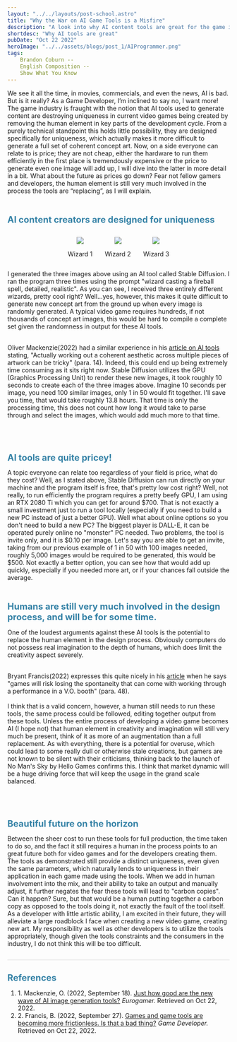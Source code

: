 ```yaml
---
layout: "../../layouts/post-school.astro"
title: "Why the War on AI Game Tools is a Misfire"
description: "A look into why AI content tools are great for the game industry, and why common fears may be misguided."
shortdesc: "Why AI tools are great"
pubDate: "Oct 22 2022"
heroImage: "../../assets/blogs/post_1/AIProgrammer.png"
tags:
    Brandon Coburn --
    English Composition --
    Show What You Know
---
```

<style>

    main{
        display: flex;
        justify-content: center;
    }

    .hero-container{
        padding-top: 2rem;
        display:flex;
        justify-content: center;
    }

    .hero-image{
        width:auto;
        height:auto;
    }

    .article{
        display: grid;
        width: 90%;
    }

    .image {
        max-width: 100%;
    }

    .images {
        display: flex;
        justify-content: center;

    }

    .wrapper{
        display: flex;
        flex-direction: column;
        text-align: center;
        padding: 1em;
    }

    .section-title{
        font-size: 20px;
        font-weight: bold;
        color: #3582a6;
    }

    .references{
				margin-top: 2em;
				border-top: 1px solid #DDD;
			}
</style>
We see it all the time, in movies, commercials, and even the news, AI is bad. But is it really? As a Game Developer, I’m  inclined to say no, I want more! The game industry is fraught with the notion that AI tools used to generate content are destroying uniqueness in current video games being created by removing the human element in key parts of the development cycle. From a purely technical standpoint this holds little possibility, they are designed specifically for uniqueness, which actually makes it more difficult to generate a full set of coherent concept art. Now, on a side everyone can relate to is price; they are not cheap, either the hardware to run them efficiently in the first place is tremendously expensive or the price to generate even one image will add up, I will dive into the latter in more detail in a bit. What about the future as prices go down? Fear not fellow gamers and developers, the human element is still very much involved in the process the tools are “replacing”, as I will explain.
</br>
</br>
<h1 class="section-title">AI content creators are designed for uniqueness</h1>  
<section class="images">
<div class="wrapper">
    <div class="image-container">
        <img class="image" src="../../assets/blogs/post_1/Wizard_1.jpeg"/>
    </div>
    <p>Wizard 1</p>
</div>
<div class="wrapper">
    <div class="image-container">
        <img class="image" src="../../assets/blogs/post_1/Wizard_2.jpeg"/>
    </div>
    <p>Wizard 2</p>
</div>
<div class="wrapper">
    <div class="image-container">
        <img class="image" src="../../assets/blogs/post_1/Wizard_3.jpeg"/>
    </div>
    <p>Wizard 3</p>
</div>
</section>
I generated the three images above using an AI tool called Stable Diffusion. I ran the program three times using the prompt "wizard casting a fireball spell, detailed, realistic". As you can see, I received three entirely different wizards, pretty cool right? Well...yes, however, this makes it quite difficult to generate new concept art from the ground up when every image is randomly generated. A typical video game requires hundreds, if not thousands of concept art images, this would be hard to compile a complete set given the randomness in output for these AI tools.
</br>
</br>
<p>
Oliver Mackenzie(2022) had a similar experience in his <a href="https://www.eurogamer.net/digitalfoundry-2022-just-how-good-are-the-new-wave-of-ai-image-generation-tools">article on AI tools</a> stating, "Actually working out a coherent aesthetic across multiple pieces of artwork can be tricky" (para. 14). Indeed, this could end up being extremely time consuming as it sits right now. Stable Diffusion utilizes the GPU (Graphics Processing Unit) to render these new images, it took roughly 10 seconds to create each of the three images above. Imagine 10 seconds per image, you need 100 similar images, only 1 in 50 would fit together. I'll save you time, that would take roughly 13.8 hours. That time is only the processing time, this does not count how long it would take to parse through and select the images, which would add much more to that time.
<p>
</br>
</br>
<h1 class="section-title">AI tools are quite pricey!</h1>
A topic everyone can relate too regardless of your field is price, what do they cost? Well, as I stated above, Stable Diffusion can run directly on your machine and the program itself is free, that's pretty low cost right? Well, not really, to run efficiently the program requires a pretty beefy GPU, I am using an RTX 2080 Ti which you can get for around $700. That is not exactly a small investment just to run a tool locally (especially if you need to build a new PC instead of just a better GPU). Well what about online options so you don't need to build a new PC? The biggest player is DALL-E, it can be operated purely online no "monster" PC needed. Two problems, the tool is invite only, and it is $0.10 per image. Let's say you are able to get an invite, taking from our previous example of 1 in 50 with 100 images needed, roughly 5,000 images would be required to be generated, this would be $500. Not exactly a better option, you can see how that would add up quickly, especially if you needed more art, or if your chances fall outside the average. 
</br>
</br>
<h1 class="section-title">Humans are still very much involved in the design process, and will be for some time.</h1>
One of the loudest arguments against these AI tools is the potential to replace the human element in the design process. Obviously computers do not possess real imagination to the depth of humans, which does limit the creativity aspect severely. 
</br>
</br>
<p>
Bryant Francis(2022) expresses this quite nicely in his <a href="https://www.gamedeveloper.com/blogs/games-and-game-tools-are-becoming-more-frictionless-that-might-be-a-bad-thing">article</a> when he says "games will risk losing the spontaneity that can come with working through a performance in a V.O. booth" (para. 48).
</br>
</br>
I think that is a valid concern, however, a human still needs to run these tools, the same process could be followed, editing together output from these tools. Unless the entire process of developing a video game becomes AI (I hope not) that human element in creativity and imagination will still very much be present, think of it as more of an augmentation than a full replacement. As with everything, there is a potential for overuse, which could lead to some really dull or otherwise stale creations, but gamers are not known to be silent with their criticisms, thinking back to the launch of No Man's Sky by Hello Games confirms this. I think that market dynamic will be a huge driving force that will keep the usage in the grand scale balanced.
</p>
</br>
</br>
<h1 class="section-title">Beautiful future on the horizon</h1>
Between the sheer cost to run these tools for full production, the time taken to do so, and the fact it still requires a human in the process points to an great future both for video games and for the developers creating them. The tools as demonstrated still provide a distinct uniqueness, even given the same parameters, which naturally lends to uniqueness in their application in each game made using the tools. When we add in human involvement into the mix, and their ability to take an output and manually adjust, it further negates the fear these tools will lead to "carbon copies". Can it happen? Sure, but that would be a human putting together a carbon copy as opposed to the tools doing it, not exactly the fault of the tool itself. As a developer with little artistic ability, I am excited in their future, they will alleviate a large roadblock I face when creating a new video game, creating new art. My responsibility as well as other developers is to utilize the tools appropriately, though given the tools constraints and the consumers in the industry, I do not think this will be too difficult.
<div class="references">
    <h1 class="section-title">References</h1>
    <ol>
    <li>
    1. Mackenzie, O. (2022, September 18). <a href="https://www.eurogamer.net/digitalfoundry-2022-just-how-good-are-the-new-wave-of-ai-image-generation-tools">Just how good are the new wave of AI image generation tools?</a> <cite>Eurogamer.</cite> Retrieved on Oct 22, 2022.
    </li>
    <li>
    2. Francis, B. (2022, September 27). <a href = "https://www.gamedeveloper.com/blogs/games-and-game-tools-are-becoming-more-frictionless-that-might-be-a-bad-thing">Games and game tools are becoming more frictionless. Is that a bad thing?</a> <cite>Game Developer.</cite> Retrieved on Oct 22, 2022.
    </li>
    </ol>
</div>